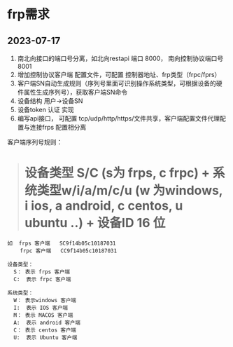 # frp需求
## 2023-07-17
1. 南北向接口的端口号分离，如北向restapi 端口 8000， 南向控制协议端口号 8001
2. 增加控制协议客户端 配置文件，可配置 控制器地址、frp类型（frpc/fprs）
3. 客户端SN自动生成规则（序列号里面可识别操作系统类型，可根据设备的硬件属性生成序列号），获取客户端SN命令
4. 设备结构 用户->设备SN
5. 设备token 认证 实现
6. 编写api接口， 可配置 tcp/udp/http/https/文件共享，客户端配置文件代理配置与连接frps 配置相分离

客户端序列号规则：

> # 设备类型 S/C (s为 frps, c frpc) + 系统类型w/i/a/m/c/u (w 为windows, i  ios, a  android, c  centos, u  ubuntu ..) + 设备ID 16 位
```
如  frps 客户端   SC9f14b05c10187031
    frpc 客户端   CC9f14b05c10187031

设备类型：
  S： 表示 frps 客户端
  C:  表示 frpc 客户端

系统类型：
  W： 表示windows 客户端
  I:  表示 IOS 客户端
  M： 表示 MACOS 客户端
  A:  表示 android 客户端
  C： 表示 centos 客户端
  U:  表示 Ubuntu 客户端
```
